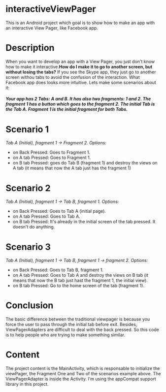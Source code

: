 interactiveViewPager
====================

This is an Android project which goal is to show how to make an app with an interactive View Pager, like Facebook app.


Description
====================
When you want to develop an app with a View Pager, you just don't know how to make it interactive.<b>How do I make it to go to another screen, but without losing the tabs?</b> If you see the Skype app, they just go to another screen withou tabs to avoid the confusion of the interaction. What Facebook app does looks more intuitive. Lets make some scenarios about it:

<h5>Your app has 2 Tabs: A and B. It has also two fragments: 1 and 2. The fragment 1 has a button which goes to the fragment 2. The initial Tab is the Tab A. Fragment 1 is the initial fragment for both Tabs.</h5>

Scenario 1
====================
<i>Tab A (Initial), fragment 1 -> Fragment 2. Options:</i>
<ul>
<li>on Back Pressed: Goes to Fragment 1.</li>
<li>on A tab Pressed: Goes to Fragment 1.</li>
<li>on B tab Pressed: goes do Tab B (fragment 1) and destroy the views on A tab (it means that now the A tab just has the fragment 1)</li>
</ul>

Scenario 2
====================
<i>Tab A (Initial), fragment 1 -> Tab B, fragment 1. Options:</i>
<ul>
<li>on Back Pressed: Goes to Tab A (initial page).</li>
<li>on A tab Pressed: Goes to Tab A.</li>
<li>on B tab Pressed: It's already in the initial screen of the tab pressed. It doesn't do anything.</li>
</ul>

Scenario 3
====================
<i>Tab A (Initial), fragment 1 -> Tab B, fragment 1 -> fragment 2. Options:</i>
<ul>
<li>on Back Pressed: Goes to Tab B, fragment 1.</li>
<li>on A tab Pressed: Goes to Tab A and destroy the views on B tab (it means that now the B tab just hast the fragment 1, the initial view).</li>
<li>on B tab Pressed: Go to the home screen of the tab (fragment 1).</li>
</ul>

Conclusion
====================
The basic difference between the traditional viewpager is because you force the user to pass through the initial tab before exit. Besides, ViewPagerAdapters are difficult to deal with the back pressed. So this code is to help people who are trying to make something similar.

Content
====================

The project content is the MainActivity, which is responsable to initialize the viewPager, the Fragment One and Two of the scenarios example above. The ViewPagerAdapter is inside the Activity. I'm using the appCompat support library in this project.

